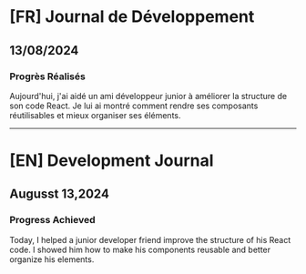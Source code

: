 # [FR] Journal de Développement

## 13/08/2024

### Progrès Réalisés

Aujourd'hui, j'ai aidé un ami développeur junior à améliorer la structure de son code React. Je lui ai montré comment rendre ses composants réutilisables et mieux organiser ses éléments.

---

# [EN] Development Journal

## Augusst 13,2024

### Progress Achieved

Today, I helped a junior developer friend improve the structure of his React code. I showed him how to make his components reusable and better organize his elements.

